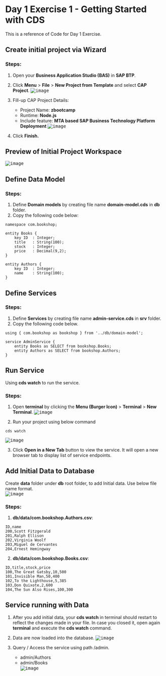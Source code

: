 # Day 1 Exercise 1 - Getting Started with CDS
This is a reference of Code for Day 1 Exercise.

## Create initial project via Wizard
### Steps:
1. Open your **Business Application Studio (BAS)** in **SAP BTP**.            
2. Click **Menu** > **File** > **New Project from Template** and select **CAP Project**.
<kbd> ![image](https://github.com/takaobaltazar/sap-capm-bookshop/assets/9301953/af1c0b7d-f2cd-4184-8205-f20ddc9cbbb1) </kbd>

3. Fill-up CAP Project Details:
    - Project Name: **zbootcamp**
    - Runtime: **Node.js**
    - Include feature: **MTA based SAP Business Technology Platform Deployment**
<kbd> ![image](https://github.com/takaobaltazar/sap-capm-bookshop/assets/9301953/88549c46-6a92-470e-90f3-7c2a745a1777) </kbd>

4. Click **Finish.**    

## Preview of Initial Project Workspace
<kbd> ![image](https://github.com/takaobaltazar/sap-capm-bookshop/assets/9301953/c56d6017-1885-460a-bb0e-e6a81f9f6fab) </kbd>

## Define Data Model
### Steps:
1. Define **Domain models** by creating file name **domain-model.cds** in **db** folder.
2. Copy the following code below: 
```cds
namespace com.bookshop;

entity Books {
    key ID  : Integer;
    title   : String(100);
    stock   : Integer;
    price   : Decimal(9,2);
}

entity Authors {
    key ID  : Integer;
    name    : String(100);
}
```

## Define Services
### Steps:
1. Define **Services** by creating file name **admin-service.cds** in **srv** folder.
2. Copy the following code below.
```cds
using { com.bookshop as bookshop } from '../db/domain-model';

service AdminService {
    entity Books as SELECT from bookshop.Books;
    entity Authors as SELECT from bookshop.Authors;
}      
```

## Run Service
Using **cds watch** to run the service.
### Steps:
1. Open **terminal** by clicking the **Menu (Burger Icon)** > **Terminal** > **New Terminal**.
<kbd> ![image](https://github.com/takaobaltazar/sap-capm-bookshop/assets/9301953/db4dfe5d-3619-447e-a7a9-fd6ba726b694) </kbd>
                     
2. Run your project using below command
```cds
cds watch
```                 
<kbd> ![image](https://github.com/takaobaltazar/sap-capm-bookshop/assets/9301953/14bde384-7668-4444-9cbc-8f1d628e9c5a) </kbd>

3. Click **Open in a New Tab** button to view the service. It will open a new browser tab to display list of service endpoints.<br>   


## Add Initial Data to Database
Create **data** folder under **db** root folder, to add Initial data. Use below file name format.   
<kbd> ![image](https://github.com/takaobaltazar/sap-capm-bookshop/assets/9301953/3c32c3d3-8629-48bf-b111-b34c9c097f38) </kbd><br>   

### Steps:
1. **db/data/com.bookshop.Authors.csv**:
```csv
ID,name
200,Scott Fitzgerald
201,Ralph Ellison
202,Virginia Woolf
203,Miguel de Cervantes
204,Ernest Hemingway
```

2. **db/data/com.bookshop.Books.csv**:
```csv
ID,title,stock,price
100,The Great Gatsby,10,500
101,Invisible Man,50,400
102,To the Lighthouse,5,385
103,Don Quixote,2,600
104,The Sun Also Rises,100,300
```

## Service running with Data
1. After you add initial data, your **cds watch** in terminal should restart to reflect the changes made in your file. In case you closed it, open again **terminal** and execute the **cds watch** command.
2. Data are now loaded into the database.
<kbd> ![image](https://github.com/takaobaltazar/sap-capm-bookshop/assets/9301953/18753a3d-2de1-4247-8ba2-bc69a6335c58) </kbd>

3. Query / Access the service using path /admin.
    - admin/Authors
    - admin/Books    
<kbd> ![image](https://github.com/takaobaltazar/sap-capm-bookshop/assets/9301953/7872b628-e775-4622-984c-d3ac50d65902) </kbd>


